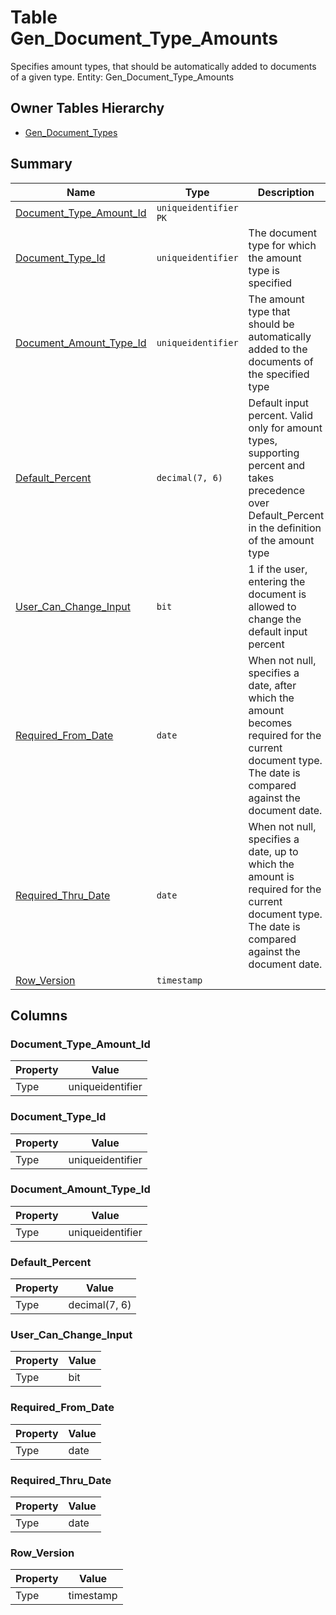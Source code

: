 # Table Gen_Document_Type_Amounts

Specifies amount types, that should be automatically added to documents of a given type. Entity: Gen_Document_Type_Amounts

## Owner Tables Hierarchy

* [Gen_Document_Types](Gen_Document_Types.md)

## Summary

| Name | Type | Description |
| - | - | --- |
|[Document_Type_Amount_Id](#document_type_amount_id)|`uniqueidentifier` `PK`||
|[Document_Type_Id](#document_type_id)|`uniqueidentifier` |The document type for which the amount type is specified|
|[Document_Amount_Type_Id](#document_amount_type_id)|`uniqueidentifier` |The amount type that should be automatically added to the documents of the specified type|
|[Default_Percent](#default_percent)|`decimal(7, 6)` |Default input percent. Valid only for amount types, supporting percent and takes precedence over Default_Percent in the definition of the amount type|
|[User_Can_Change_Input](#user_can_change_input)|`bit` |1 if the user, entering the document is allowed to change the default input percent|
|[Required_From_Date](#required_from_date)|`date` |When not null, specifies a date, after which the amount becomes required for the current document type. The date is compared against the document date.|
|[Required_Thru_Date](#required_thru_date)|`date` |When not null, specifies a date, up to which the amount is required for the current document type. The date is compared against the document date.|
|[Row_Version](#row_version)|`timestamp` ||

## Columns

### Document_Type_Amount_Id

| Property | Value |
| - | - |
|Type|uniqueidentifier|

### Document_Type_Id

| Property | Value |
| - | - |
|Type|uniqueidentifier|

### Document_Amount_Type_Id

| Property | Value |
| - | - |
|Type|uniqueidentifier|

### Default_Percent

| Property | Value |
| - | - |
|Type|decimal(7, 6)|

### User_Can_Change_Input

| Property | Value |
| - | - |
|Type|bit|

### Required_From_Date

| Property | Value |
| - | - |
|Type|date|

### Required_Thru_Date

| Property | Value |
| - | - |
|Type|date|

### Row_Version

| Property | Value |
| - | - |
|Type|timestamp|



